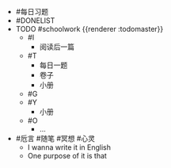 - #每日习题
- #DONELIST
- TODO #schoolwork {{renderer :todomaster}}
	- #I
		- 阅读后一篇
	- #T
		- 每日一题
		- 卷子
		- 小册
	- #G
	- #Y
		- 小册
	- #O
		- ...
- #卮言 #随笔 #冥想 #心灵
	- I wanna write it in English
	- One purpose of it is that